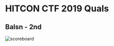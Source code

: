 # HITCON CTF 2019 Quals
## Balsn - 2nd
![scoreboard](https://github.com/yuawn/CTF/blob/master/2019/hitcon/scoreboard.png)
